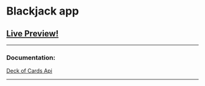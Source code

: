 # Blackjack app

## [Live Preview!](https://moralu94.github.io/blackjack/)
-----
### Documentation: 

[Deck of Cards Api](https://deckofcardsapi.com/)

-----